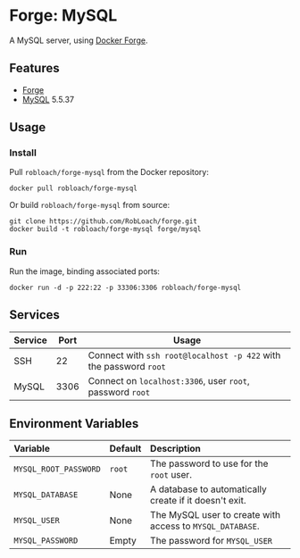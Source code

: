 # Forge: MySQL

A MySQL server, using [Docker Forge](http://github.com/robloach/forge).


## Features

* [Forge](../forge)
* [MySQL](http://www.mysql.com/) 5.5.37


## Usage

### Install

Pull `robloach/forge-mysql` from the Docker repository:
```
docker pull robloach/forge-mysql
```

Or build `robloach/forge-mysql` from source:
```
git clone https://github.com/RobLoach/forge.git
docker build -t robloach/forge-mysql forge/mysql
```

### Run

Run the image, binding associated ports:

```
docker run -d -p 222:22 -p 33306:3306 robloach/forge-mysql
```


## Services

Service     | Port | Usage
------------|------|-------
SSH         | 22   | Connect with `ssh root@localhost -p 422` with the password `root`
MySQL       | 3306 | Connect on `localhost:3306`, user `root`, password `root`


## Environment Variables

Variable              | Default | Description
:---------------------|---------|:--------
`MYSQL_ROOT_PASSWORD` | `root` | The password to use for the `root` user.
`MYSQL_DATABASE`      | None   | A database to automatically create if it doesn't exit.
`MYSQL_USER`          | None   | The MySQL user to create with access to `MYSQL_DATABASE`.
`MYSQL_PASSWORD`      | Empty  | The password for `MYSQL_USER`
